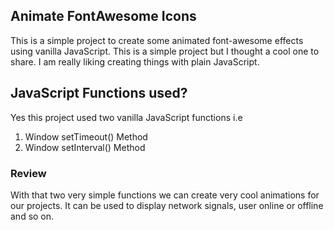 ## Animate FontAwesome Icons
This is a simple project to create some animated font-awesome effects using vanilla JavaScript. This is a simple project but I thought a cool one to share. I am really liking creating things with plain JavaScript.

## JavaScript Functions used?
Yes this project used two vanilla JavaScript functions i.e
1. Window setTimeout() Method
2. Window setInterval() Method

### Review
With that two very simple functions we can create very cool animations for our projects. It can be used to display network signals, user online or offline and so on.